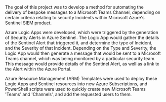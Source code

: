 The goal of this project was to develop a method for automating the delivery of bespoke messages to a Microsoft Teams Channel, depending on certain criteria relating to security Incidents within Microsoft Azure's Sentinel SIEM product.

Azure Logic Apps were developed, which were triggered by the generation of Security Alerts in Azure Sentinel.
The Logic App would gather the details of the Sentinel Alert that triggered it, and determine the type of Incident, and the Severity of that Incident.
Depending on the Type and Severity, the Logic App would then generate a message that would be sent to a Microsoft Teams channel, which was being monitored by a particular security team.
This message would provide details of the Sentinel Alert, as well as a link to the Alert within the Azure Portal.

Azure Resource Management (ARM) Templates were used to deploy these Logic Apps and Sentinel resources into new Azure Subscriptions, and PowerShell scripts were used to quickly create new Microsoft Teams 'Teams' and 'Channels', and add the requested users to them.
